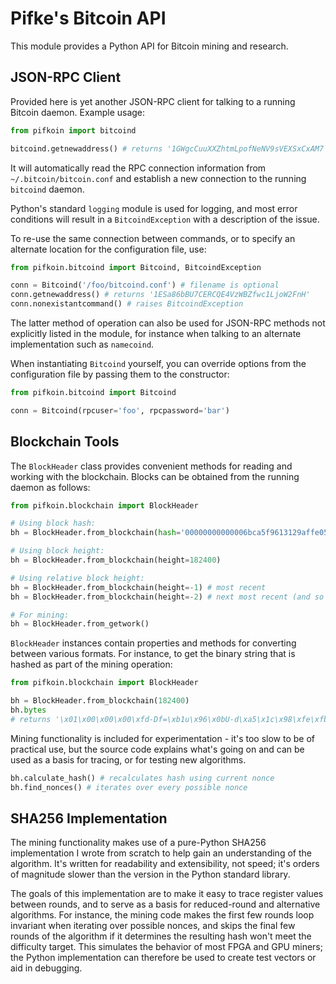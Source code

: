 Pifke's Bitcoin API
===================

This module provides a Python API for Bitcoin mining and research.

JSON-RPC Client
---------------

Provided here is yet another JSON-RPC client for talking to a running Bitcoin
daemon.  Example usage:

```python
from pifkoin import bitcoind

bitcoind.getnewaddress() # returns '1GWgcCuuXXZhtmLpofNeNV9sVEXSxCxAM7'
```

It will automatically read the RPC connection information from
`~/.bitcoin/bitcoin.conf` and establish a new connection to the running
`bitcoind` daemon.

Python's standard `logging` module is used for logging, and most error
conditions will result in a `BitcoindException` with a description of the
issue.

To re-use the same connection between commands, or to specify an alternate
location for the configuration file, use:

```python
from pifkoin.bitcoind import Bitcoind, BitcoindException

conn = Bitcoind('/foo/bitcoind.conf') # filename is optional
conn.getnewaddress() # returns '1ESa86bBU7CERCQE4VzWBZfwc1LjoW2FnH'
conn.nonexistantcommand() # raises BitcoindException
```

The latter method of operation can also be used for JSON-RPC methods not
explicitly listed in the module, for instance when talking to an alternate
implementation such as `namecoind`.

When instantiating `Bitcoind` yourself, you can override options from the
configuration file by passing them to the constructor:

```python
from pifkoin.bitcoind import Bitcoind

conn = Bitcoind(rpcuser='foo', rpcpassword='bar')
```

Blockchain Tools
----------------

The `BlockHeader` class provides convenient methods for reading and working
with the blockchain.  Blocks can be obtained from the running daemon as
follows:

```python
from pifkoin.blockchain import BlockHeader

# Using block hash:
bh = BlockHeader.from_blockchain(hash='00000000000006bca5f9613129affe05a1433e45d1087fe3109816aad0156a41')

# Using block height:
bh = BlockHeader.from_blockchain(height=182400)

# Using relative block height:
bh = BlockHeader.from_blockchain(height=-1) # most recent
bh = BlockHeader.from_blockchain(height=-2) # next most recent (and so on)

# For mining:
bh = BlockHeader.from_getwork()
```

`BlockHeader` instances contain properties and methods for converting between
various formats.  For instance, to get the binary string that is hashed as
part of the mining operation:

```python
from pifkoin.blockchain import BlockHeader

bh = BlockHeader.from_blockchain(182400)
bh.bytes
# returns '\x01\x00\x00\x00\xfd-Df=\xb1u\x96\x0bU-d\xa5\x1c\x98\xfe\xfb\x82\xa0\x9c7W\x0f\xc0[\x01\x00\x00\x00\x00\x00\x00\xda?\x03\x1d\xf3\xb6\xaa\xb6\xf4\x1e\xc2\x850\x94\x9ddc.\xc3\xee\xc0\x8ec\xc1Z,\xb7\xe0r\x7f1\xd2c\xba\xc7O_\x8b\n\x1ae@\xc8\x1a'
```

Mining functionality is included for experimentation - it's too slow to be of
practical use, but the source code explains what's going on and can be used
as a basis for tracing, or for testing new algorithms.

```python
bh.calculate_hash() # recalculates hash using current nonce
bh.find_nonces() # iterates over every possible nonce
```

SHA256 Implementation
---------------------

The mining functionality makes use of a pure-Python SHA256 implementation I
wrote from scratch to help gain an understanding of the algorithm.  It's
written for readability and extensibility, not speed; it's orders of magnitude
slower than the version in the Python standard library.

The goals of this implementation are to make it easy to trace register values
between rounds, and to serve as a basis for reduced-round and alternative
algorithms.  For instance, the mining code makes the first few rounds loop
invariant when iterating over possible nonces, and skips the final few rounds
of the algorithm if it determines the resulting hash won't meet the difficulty
target.  This simulates the behavior of most FPGA and GPU miners; the Python
implementation can therefore be used to create test vectors or aid in
debugging.

